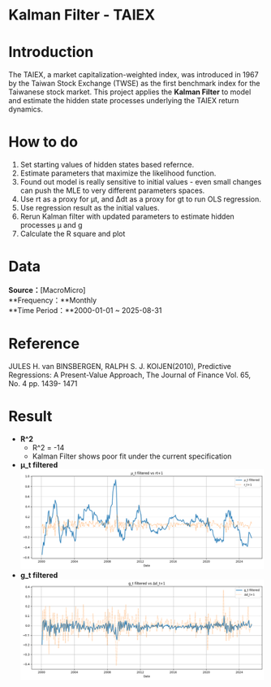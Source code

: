 # Kalman Filter - TAIEX

# Introduction
The TAIEX, a market capitalization-weighted index, was introduced in 1967 by the Taiwan Stock Exchange (TWSE) as the first benchmark index for the Taiwanese stock market.
This project applies the **Kalman Filter** to model and estimate the hidden state processes underlying the TAIEX return dynamics.

# How to do
1. Set starting values of hidden states based refernce.
2. Estimate parameters that maximize the likelihood function.
3. Found out model is really sensitive to initial values - even small changes can push the MLE to very different parameters spaces.
4. Use rt as a proxy for μt, and Δdt as a proxy for gt to run OLS regression.
5. Use regression result as the initial values.
6. Rerun Kalman filter with updated parameters to estimate hidden processes μ and g
7. Calculate the R square and plot

# Data
**Source：**[MacroMicro]  
**Frequency：**Monthly  
**Time Period：**2000-01-01 ~ 2025-08-31

# Reference
JULES H. van BINSBERGEN, RALPH S. J. KOIJEN(2010), Predictive Regressions: A Present-Value Approach, The Journal of Finance Vol. 65, No. 4 pp. 1439- 1471

# Result
- **R^2**  
  - R^2 = -14
  - Kalman Filter shows poor fit under the current specification
- **μ_t filtered**  
![μ_t result](plots/mu_t%20filtered.png)
- **g_t filtered**
![g_t result](plots/g_t%20filtered.png)